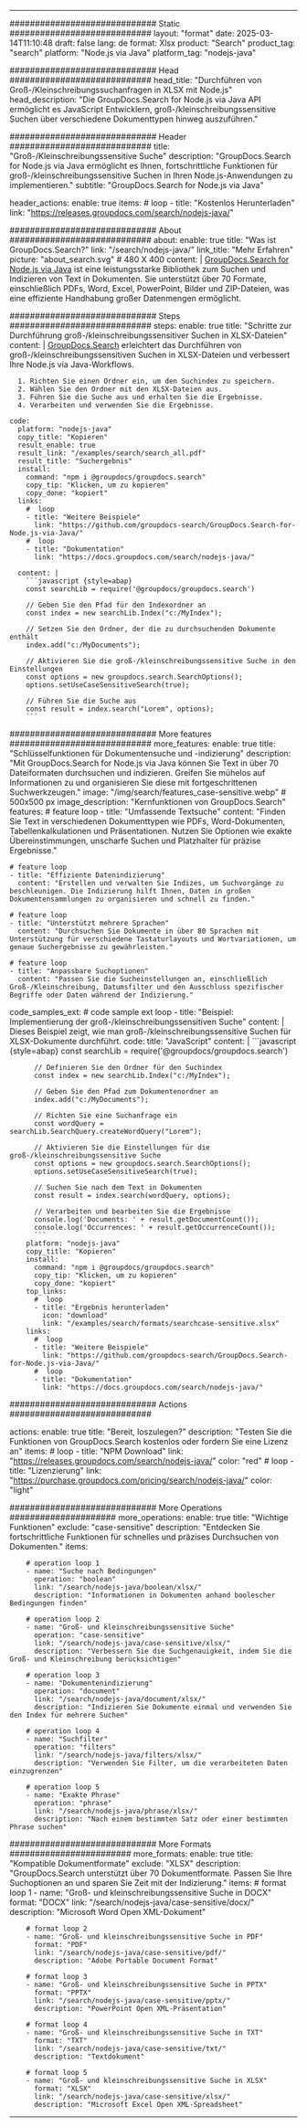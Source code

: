 
---
############################# Static ############################
layout: "format"
date:  2025-03-14T11:10:48
draft: false
lang: de
format: Xlsx
product: "Search"
product_tag: "search"
platform: "Node.js via Java"
platform_tag: "nodejs-java"

############################# Head ############################
head_title: "Durchführen von Groß-/Kleinschreibungssuchanfragen in XLSX mit Node.js"
head_description: "Die GroupDocs.Search for Node.js via Java API ermöglicht es JavaScript Entwicklern, groß-/kleinschreibungssensitive Suchen über verschiedene Dokumenttypen hinweg auszuführen."

############################# Header ############################
title: "Groß-/Kleinschreibungssensitive Suche" 
description: "GroupDocs.Search for Node.js via Java ermöglicht es Ihnen, fortschrittliche Funktionen für groß-/kleinschreibungssensitive Suchen in Ihren Node.js-Anwendungen zu implementieren."
subtitle: "GroupDocs.Search for Node.js via Java" 

header_actions:
  enable: true
  items:
    #  loop
    - title: "Kostenlos Herunterladen"
      link: "https://releases.groupdocs.com/search/nodejs-java/"
      
############################# About ############################
about:
    enable: true
    title: "Was ist GroupDocs.Search?"
    link: "/search/nodejs-java/"
    link_title: "Mehr Erfahren"
    picture: "about_search.svg" # 480 X 400
    content: |
       [GroupDocs.Search for Node.js via Java](/search/nodejs-java/) ist eine leistungsstarke Bibliothek zum Suchen und Indizieren von Text in Dokumenten. Sie unterstützt über 70 Formate, einschließlich PDFs, Word, Excel, PowerPoint, Bilder und ZIP-Dateien, was eine effiziente Handhabung großer Datenmengen ermöglicht.

############################# Steps ############################
steps:
    enable: true
    title: "Schritte zur Durchführung groß-/kleinschreibungssensitiver Suchen in XLSX-Dateien"
    content: |
      [GroupDocs.Search](/search/nodejs-java/) erleichtert das Durchführen von groß-/kleinschreibungssensitiven Suchen in XLSX-Dateien und verbessert Ihre Node.js via Java-Workflows.
      
      1. Richten Sie einen Ordner ein, um den Suchindex zu speichern.
      2. Wählen Sie den Ordner mit den XLSX-Dateien aus.
      3. Führen Sie die Suche aus und erhalten Sie die Ergebnisse.
      4. Verarbeiten und verwenden Sie die Ergebnisse.
   
    code:
      platform: "nodejs-java"
      copy_title: "Kopieren"
      result_enable: true
      result_link: "/examples/search/search_all.pdf"
      result_title: "Suchergebnis"
      install:
        command: "npm i @groupdocs/groupdocs.search"
        copy_tip: "Klicken, um zu kopieren"
        copy_done: "kopiert"
      links:
        #  loop
        - title: "Weitere Beispiele"
          link: "https://github.com/groupdocs-search/GroupDocs.Search-for-Node.js-via-Java/"
        #  loop
        - title: "Dokumentation"
          link: "https://docs.groupdocs.com/search/nodejs-java/"
          
      content: |
        ```javascript {style=abap}
        const searchLib = require('@groupdocs/groupdocs.search')

        // Geben Sie den Pfad für den Indexordner an
        const index = new searchLib.Index("c:/MyIndex");

        // Setzen Sie den Ordner, der die zu durchsuchenden Dokumente enthält
        index.add("c:/MyDocuments");

        // Aktivieren Sie die groß-/kleinschreibungssensitive Suche in den Einstellungen
        const options = new groupdocs.search.SearchOptions();
        options.setUseCaseSensitiveSearch(true);

        // Führen Sie die Suche aus
        const result = index.search("Lorem", options);
        ```            

############################# More features ############################
more_features:
  enable: true
  title: "Schlüsselfunktionen für Dokumentensuche und -indizierung"
  description: "Mit GroupDocs.Search for Node.js via Java können Sie Text in über 70 Dateiformaten durchsuchen und indizieren. Greifen Sie mühelos auf Informationen zu und organisieren Sie diese mit fortgeschrittenen Suchwerkzeugen."
  image: "/img/search/features_case-sensitive.webp" # 500x500 px
  image_description: "Kernfunktionen von GroupDocs.Search"
  features:
    # feature loop
    - title: "Umfassende Textsuche"
      content: "Finden Sie Text in verschiedenen Dokumenttypen wie PDFs, Word-Dokumenten, Tabellenkalkulationen und Präsentationen. Nutzen Sie Optionen wie exakte Übereinstimmungen, unscharfe Suchen und Platzhalter für präzise Ergebnisse."

    # feature loop
    - title: "Effiziente Datenindizierung"
      content: "Erstellen und verwalten Sie Indizes, um Suchvorgänge zu beschleunigen. Die Indizierung hilft Ihnen, Daten in großen Dokumentensammlungen zu organisieren und schnell zu finden."

    # feature loop
    - title: "Unterstützt mehrere Sprachen"
      content: "Durchsuchen Sie Dokumente in über 80 Sprachen mit Unterstützung für verschiedene Tastaturlayouts und Wortvariationen, um genaue Suchergebnisse zu gewährleisten."

    # feature loop
    - title: "Anpassbare Suchoptionen"
      content: "Passen Sie die Sucheinstellungen an, einschließlich Groß-/Kleinschreibung, Datumsfilter und den Ausschluss spezifischer Begriffe oder Daten während der Indizierung."
      
  code_samples_ext:
    # code sample ext loop
    - title: "Beispiel: Implementierung der groß-/kleinschreibungssensitiven Suche"
      content: |
        Dieses Beispiel zeigt, wie man groß-/kleinschreibungssensitive Suchen für XLSX-Dokumente durchführt.
      code:
        title: "JavaScript"
        content: |
          ```javascript {style=abap}
          const searchLib = require('@groupdocs/groupdocs.search')
          
          // Definieren Sie den Ordner für den Suchindex
          const index = new searchLib.Index("c:/MyIndex");
              
          // Geben Sie den Pfad zum Dokumentenordner an
          index.add("c:/MyDocuments");

          // Richten Sie eine Suchanfrage ein
          const wordQuery = searchLib.SearchQuery.createWordQuery("Lorem");

          // Aktivieren Sie die Einstellungen für die groß-/kleinschreibungssensitive Suche
          const options = new groupdocs.search.SearchOptions();
          options.setUseCaseSensitiveSearch(true);

          // Suchen Sie nach dem Text in Dokumenten
          const result = index.search(wordQuery, options);
          
          // Verarbeiten und bearbeiten Sie die Ergebnisse
          console.log('Documents: ' + result.getDocumentCount());
          console.log('Occurrences: ' + result.getOccurrenceCount());
          ```
        platform: "nodejs-java"
        copy_title: "Kopieren"
        install:
          command: "npm i @groupdocs/groupdocs.search"
          copy_tip: "Klicken, um zu kopieren"
          copy_done: "kopiert"
        top_links:
          #  loop
          - title: "Ergebnis herunterladen"
            icon: "download"
            link: "/examples/search/formats/searchcase-sensitive.xlsx"
        links:
          #  loop
          - title: "Weitere Beispiele"
            link: "https://github.com/groupdocs-search/GroupDocs.Search-for-Node.js-via-Java/"
          #  loop
          - title: "Dokumentation"
            link: "https://docs.groupdocs.com/search/nodejs-java/"
            

            


############################# Actions ############################

actions:
  enable: true
  title: "Bereit, loszulegen?"
  description: "Testen Sie die Funktionen von GroupDocs.Search kostenlos oder fordern Sie eine Lizenz an"
  items:
    #  loop
    - title: "NPM Download"
      link: "https://releases.groupdocs.com/search/nodejs-java/"
      color: "red"
        #  loop
    - title: "Lizenzierung"
      link: "https://purchase.groupdocs.com/pricing/search/nodejs-java/"
      color: "light"


############################# More Operations #####################
more_operations:
    enable: true
    title: "Wichtige Funktionen"
    exclude: "case-sensitive"
    description: "Entdecken Sie fortschrittliche Funktionen für schnelles und präzises Durchsuchen von Dokumenten."
    items: 
          
        # operation loop 1
        - name: "Suche nach Bedingungen"
          operation: "boolean"
          link: "/search/nodejs-java/boolean/xlsx/"
          description: "Informationen in Dokumenten anhand boolescher Bedingungen finden"

        # operation loop 2
        - name: "Groß- und kleinschreibungssensitive Suche"
          operation: "case-sensitive"
          link: "/search/nodejs-java/case-sensitive/xlsx/"
          description: "Verbessern Sie die Suchgenauigkeit, indem Sie die Groß- und Kleinschreibung berücksichtigen"

        # operation loop 3
        - name: "Dokumentenindizierung"
          operation: "document"
          link: "/search/nodejs-java/document/xlsx/"
          description: "Indizieren Sie Dokumente einmal und verwenden Sie den Index für mehrere Suchen"

        # operation loop 4
        - name: "Suchfilter"
          operation: "filters"
          link: "/search/nodejs-java/filters/xlsx/"
          description: "Verwenden Sie Filter, um die verarbeiteten Daten einzugrenzen"

        # operation loop 5
        - name: "Exakte Phrase"
          operation: "phrase"
          link: "/search/nodejs-java/phrase/xlsx/"
          description: "Nach einem bestimmten Satz oder einer bestimmten Phrase suchen"
          
        
          
############################# More Formats ########################
more_formats:
    enable: true
    title: "Kompatible Dokumentformate"
    exclude: "XLSX"
    description: "GroupDocs.Search unterstützt über 70 Dokumentformate. Passen Sie Ihre Suchoptionen an und sparen Sie Zeit mit der Indizierung."
    items: 
        # format loop 1
        - name: "Groß- und kleinschreibungssensitive Suche in DOCX"
          format: "DOCX"
          link: "/search/nodejs-java/case-sensitive/docx/"
          description: "Microsoft Word Open XML-Dokument"
          
        # format loop 2
        - name: "Groß- und kleinschreibungssensitive Suche in PDF"
          format: "PDF"
          link: "/search/nodejs-java/case-sensitive/pdf/"
          description: "Adobe Portable Document Format"
          
        # format loop 3
        - name: "Groß- und kleinschreibungssensitive Suche in PPTX"
          format: "PPTX"
          link: "/search/nodejs-java/case-sensitive/pptx/"
          description: "PowerPoint Open XML-Präsentation"

        # format loop 4
        - name: "Groß- und kleinschreibungssensitive Suche in TXT"
          format: "TXT"
          link: "/search/nodejs-java/case-sensitive/txt/"
          description: "Textdokument"
          
        # format loop 5
        - name: "Groß- und kleinschreibungssensitive Suche in XLSX"
          format: "XLSX"
          link: "/search/nodejs-java/case-sensitive/xlsx/"
          description: "Microsoft Excel Open XML-Spreadsheet"
  

---